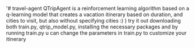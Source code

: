 '# travel-agent
QTripAgent is a reinforcement learning algorithm based on a q-learning model that creates a vacation itinerary based on duration, and cities to visit, but also without specifying cities :) )
try it out downloading both train.py, qtrip_model.py, installing the necessary packages and by running train.py
u can change the parameters in train.py to customize your itinerary

